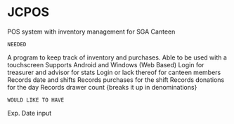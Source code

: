 # JCPOS
POS system with inventory management for SGA Canteen

	NEEDED
A program to keep track of inventory and purchases.
Able to be used with a touchscreen
Supports Android and Windows (Web Based)
Login for treasurer and advisor for stats
Login or lack thereof for canteen members
Records date and shifts
Records purchases for the shift
Records donations for the day
Records drawer count {breaks it up in denominations}

	WOULD LIKE TO HAVE
Exp. Date input
